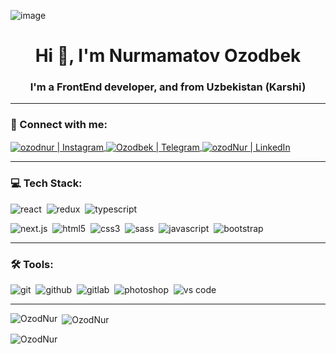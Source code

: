 ![image](https://github.com/halfrost/halfrost/blob/master/icons/header_.png)
<h1 align="center">Hi 👋, I'm Nurmamatov Ozodbek</h1>
<h3 align="center">I'm a FrontEnd developer, and from Uzbekistan (Karshi)</h3>

---

### 🤝 Connect with me:
<p align="left center">
<a href="https://instagram.com/ozod_muhandis" target="_blank">
  <img align="center" alt="ozodnur | Instagram" src="https://img.shields.io/badge/instagram-E4405F.svg?&style=for-the-badge&logo=instagram&logoColor=white" />
</a>
<a href="https://t.me/Nurmamatov_Ozodbek" target="_blank">
  <img align="center" alt="Ozodbek | Telegram" src="https://img.shields.io/badge/telegram-4680C2.svg?&style=for-the-badge&logo=telegram&logoColor=white" />
</a>
<a href="https://www.linkedin.com/in/ozodbek-nurmamatov-849758286/" target="_blank">
  <img align="center" alt="ozodNur | LinkedIn" src="https://img.shields.io/badge/linkedin-0077B5.svg?&style=for-the-badge&logo=linkedin&logoColor=white" />
</a>
</p>

---

### 💻 Tech Stack:
<p align="left"><img alt="react" src="https://img.shields.io/badge/react-61DAFB.svg?&style=for-the-badge&logo=react&logoColor=fff" />&nbsp;
<img alt="redux" src="https://img.shields.io/badge/redux-764ABC.svg?&style=for-the-badge&logo=redux&logoColor=fff" />&nbsp;
<img alt="typescript" src="https://img.shields.io/badge/typescript-007ACC.svg?&style=for-the-badge&logo=typescript&logoColor=fff" />&nbsp;
  
<img alt="next.js" src="https://img.shields.io/badge/next.js-000.svg?&style=for-the-badge&logo=next.js&logoColor=fff" />&nbsp;
<img alt="html5" src="https://img.shields.io/badge/html-E34F26.svg?&style=for-the-badge&logo=html5&logoColor=fff" />&nbsp;
<img alt="css3" src="https://img.shields.io/badge/css-1572B6.svg?&style=for-the-badge&logo=css3&logoColor=fff" />&nbsp;
<img alt="sass" src="https://img.shields.io/badge/sass-CF649A.svg?&style=for-the-badge&logo=sass&logoColor=fff" />&nbsp;
<img alt="javascript" src="https://img.shields.io/badge/javascript-F7DF1E.svg?&style=for-the-badge&logo=javascript&logoColor=fff" />&nbsp;
<img alt="bootstrap" src="https://img.shields.io/badge/bootstrap-7610F7.svg?&style=for-the-badge&logo=bootstrap&logoColor=fff" />&nbsp;
</p>
  
---

### 🛠 Tools:

<img alt="git" src="https://img.shields.io/badge/git-F05033.svg?&style=for-the-badge&logo=git&logoColor=fff" />&nbsp;
<img alt="github" src="https://img.shields.io/badge/github-000.svg?&style=for-the-badge&logo=github&logoColor=fff" />&nbsp;
<img alt="gitlab" src="https://img.shields.io/badge/gitlab-380D75.svg?&style=for-the-badge&logo=gitlab&logoColor=fff" />&nbsp;
<img alt="photoshop" src="https://img.shields.io/badge/photoshop-31A8FF.svg?&style=for-the-badge&logo=adobe-photoshop&logoColor=fff" />&nbsp;
<img alt="vs code" src="https://img.shields.io/badge/vs code-007ACC.svg?&style=for-the-badge&logo=visual-studio-code&logoColor=fff" />&nbsp;

---

<p><img align="left" src="https://github-readme-stats.vercel.app/api/top-langs?username=OzodNur&show_icons=true&locale=en&layout=compact" alt="OzodNur" /></p>

<p>&nbsp;<img align="center" src="https://github-readme-stats.vercel.app/api?username=OzodNur&show_icons=true&locale=en" alt="OzodNur" /></p>

<p><img align="center" src="https://github-readme-streak-stats.herokuapp.com/?user=OzodNur&" alt="OzodNur" /></p>
